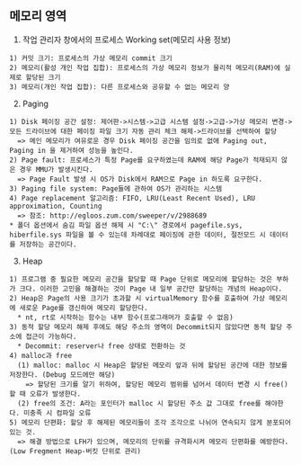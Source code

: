 ## 메모리 영역
  1. 작업 관리자 창에서의 프로세스 Working set(메모리 사용 정보)

    1) 커밋 크기: 프로세스의 가상 메모리 commit 크기
    2) 메모리(활성 개인 작업 집합): 프로세스의 가상 메모리 정보가 물리적 메모리(RAM)에 실제로 할당된 크기
    3) 메모리(개인 작업 집합): 다른 프로세스와 공유할 수 없는 메모리 양

  2. Paging

    1) Disk 페이징 공간 설정: 제어판->시스템->고급 시스템 설정->고급->가상 메모리 변경->모든 드라이브에 대한 페이징 파일 크기 자동 관리 체크 해제->드라이브를 선택하여 할당
      => 메인 메모리가 여유로운 경우 Disk 페이징 공간을 임의로 없애 Paging out, Paging in 을 제거하여 성능을 높인다.
    2) Page fault: 프로세스가 특정 Page를 요구하였는데 RAM에 해당 Page가 적재되지 않은 경우 MMU가 발생시킨다.
      => Page Fault 발생 시 OS가 Disk에서 RAM으로 Page in 하도록 요구한다.
    3) Paging file system: Page들에 관하여 OS가 관리하는 시스템
    4) Page replacement 알고리즘: FIFO, LRU(Least Recent Used), LRU approximation, Counting
      => 참조: http://egloos.zum.com/sweeper/v/2988689
    * 폴더 옵션에서 숨김 파일 옵션 해제 시 "C:\" 경로에서 pagefile.sys, hiberfile.sys 파일을 볼 수 있는데 차례대로 페이징에 관한 데이터, 절전모드 시 데이터를 저장하는 공간이다.

  3. Heap

    1) 프로그램 중 필요한 메모리 공간을 할당할 때 Page 단위로 메모리에 할당하는 것은 부하가 크다. 이러한 고민을 해결하는 것이 Page 내 일부 공간만 할당하는 개념의 Heap이다.
    2) Heap은 Page의 사용 크기가 초과할 시 virtualMemory 함수를 호출하여 가상 메모리에 새로운 Page를 갱신하여 메모리 할당한다.
      * nt, rt로 시작하는 함수는 내부 함수(프로그래머가 호출할 수 없음)
    3) 동적 할당 메모리 해제 후에도 해당 주소의 영역이 Decommit되지 않았다면 동적 할당 주소에 접근이 가능하다.
      * Decommit: reserver나 free 상태로 전환하는 것
    4) malloc과 free
      (1) malloc: malloc 시 Heap은 할당된 메모리 앞과 뒤에 할당된 공간에 대한 정보를 저장한다. (Debug 모드에만 해당)
        => 할당된 크기를 알기 위하여, 할당된 메모리 범위를 넘어서 데이터 변경 시 free()할 때 오류가 발생한다.
      (2) free의 조건: A라는 포인터가 malloc 시 할당된 주소 값 그대로 free를 해야한다. 미충족 시 컴파일 오류
    5) 메모리 단편화: 할당 후 해제된 메모리들이 조각 조각으로 나뉘어 연속되지 않게 분포되어 있는 것.
      => 해결 방법으로 LFH가 있으며, 메모리의 단위를 규격화시켜 메모리 단편화를 예방한다. (Low Fregment Heap-버킷 단위로 관리)

